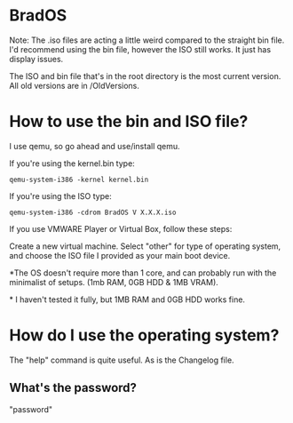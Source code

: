 # BradOS
Note: The .iso files are acting a little weird compared to the straight bin file.
I'd recommend using the bin file, however the ISO still works. It just has display issues.

The ISO and bin file that's in the root directory is the most current version. All old versions are in /OldVersions.

# How to use the bin and ISO file?

I use qemu, so go ahead and use/install qemu.

If you're using the kernel.bin type:

`qemu-system-i386 -kernel kernel.bin`

If you're using the ISO type:

`qemu-system-i386 -cdrom BradOS V X.X.X.iso`

If you use VMWARE Player or Virtual Box, follow these steps:

Create a new virtual machine. Select "other" for type of operating system, and choose the ISO file I provided as your main boot device.

*The OS doesn't require more than 1 core, and can probably run with the minimalist of setups. (1mb RAM, 0GB HDD & 1MB VRAM).

\* I haven't tested it fully, but 1MB RAM and 0GB HDD works fine.

# How do I use the operating system?

The "help" command is quite useful. As is the Changelog file. 

## What's the password?

"password"
